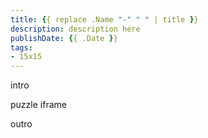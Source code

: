 ```yaml
---
title: {{ replace .Name "-" " " | title }}
description: description here
publishDate: {{ .Date }}
tags:
- 15x15
---
```


intro

<!--more-->

puzzle iframe

outro
